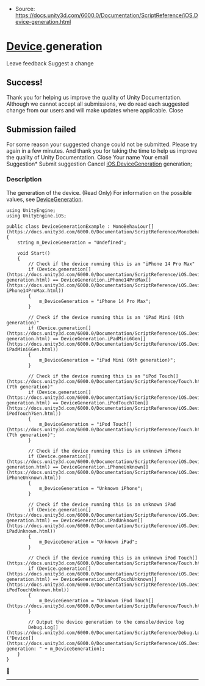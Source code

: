 * Source: https://docs.unity3d.com/6000.0/Documentation/ScriptReference/iOS.Device-generation.html

#  [Device](https://docs.unity3d.com/6000.0/Documentation/ScriptReference/iOS.Device.html).generation
Leave feedback
Suggest a change
## Success!
Thank you for helping us improve the quality of Unity Documentation. Although we cannot accept all submissions, we do read each suggested change from our users and will make updates where applicable.
Close
## Submission failed
For some reason your suggested change could not be submitted. Please <a>try again</a> in a few minutes. And thank you for taking the time to help us improve the quality of Unity Documentation.
Close
Your name Your email Suggestion* Submit suggestion
Cancel
[iOS.DeviceGeneration](https://docs.unity3d.com/6000.0/Documentation/ScriptReference/iOS.DeviceGeneration.html) generation; 
### Description
The generation of the device. (Read Only)
For information on the possible values, see [DeviceGeneration](https://docs.unity3d.com/6000.0/Documentation/ScriptReference/iOS.DeviceGeneration.html).
```
using UnityEngine;
using UnityEngine.iOS;  
  
public class DeviceGenerationExample : MonoBehaviour[](https://docs.unity3d.com/6000.0/Documentation/ScriptReference/MonoBehaviour.html)
{
    string m_DeviceGeneration = "Undefined";  
  
    void Start()
    {
        // Check if the device running this is an "iPhone 14 Pro Max"
        if (Device.generation[](https://docs.unity3d.com/6000.0/Documentation/ScriptReference/iOS.Device-generation.html) == DeviceGeneration.iPhone14ProMax[](https://docs.unity3d.com/6000.0/Documentation/ScriptReference/iOS.DeviceGeneration-iPhone14ProMax.html))
        {
            m_DeviceGeneration = "iPhone 14 Pro Max";
        }
        
        // Check if the device running this is an 'iPad Mini (6th generation)"
        if (Device.generation[](https://docs.unity3d.com/6000.0/Documentation/ScriptReference/iOS.Device-generation.html) == DeviceGeneration.iPadMini6Gen[](https://docs.unity3d.com/6000.0/Documentation/ScriptReference/iOS.DeviceGeneration-iPadMini6Gen.html))
        {
            m_DeviceGeneration = "iPad Mini (6th generation)";
        }
        
        // Check if the device running this is an "iPod Touch[](https://docs.unity3d.com/6000.0/Documentation/ScriptReference/Touch.html) (7th generation)"
        if (Device.generation[](https://docs.unity3d.com/6000.0/Documentation/ScriptReference/iOS.Device-generation.html) == DeviceGeneration.iPodTouch7Gen[](https://docs.unity3d.com/6000.0/Documentation/ScriptReference/iOS.DeviceGeneration-iPodTouch7Gen.html))
        {
            m_DeviceGeneration = "iPod Touch[](https://docs.unity3d.com/6000.0/Documentation/ScriptReference/Touch.html) (7th generation)";
        }  
  
        // Check if the device running this is an unknown iPhone
        if (Device.generation[](https://docs.unity3d.com/6000.0/Documentation/ScriptReference/iOS.Device-generation.html) == DeviceGeneration.iPhoneUnknown[](https://docs.unity3d.com/6000.0/Documentation/ScriptReference/iOS.DeviceGeneration-iPhoneUnknown.html))
        {
            m_DeviceGeneration = "Unknown iPhone";
        }
        
        // Check if the device running this is an unknown iPad
        if (Device.generation[](https://docs.unity3d.com/6000.0/Documentation/ScriptReference/iOS.Device-generation.html) == DeviceGeneration.iPadUnknown[](https://docs.unity3d.com/6000.0/Documentation/ScriptReference/iOS.DeviceGeneration-iPadUnknown.html))
        {
            m_DeviceGeneration = "Unknown iPad";
        }
        
        // Check if the device running this is an unknown iPod Touch[](https://docs.unity3d.com/6000.0/Documentation/ScriptReference/Touch.html)
        if (Device.generation[](https://docs.unity3d.com/6000.0/Documentation/ScriptReference/iOS.Device-generation.html) == DeviceGeneration.iPodTouchUnknown[](https://docs.unity3d.com/6000.0/Documentation/ScriptReference/iOS.DeviceGeneration-iPodTouchUnknown.html))
        {
            m_DeviceGeneration = "Unknown iPod Touch[](https://docs.unity3d.com/6000.0/Documentation/ScriptReference/Touch.html)";
        }
        
        // Output the device generation to the console/device log
        Debug.Log[](https://docs.unity3d.com/6000.0/Documentation/ScriptReference/Debug.Log.html)("Device[](https://docs.unity3d.com/6000.0/Documentation/ScriptReference/iOS.Device.html) generation: " + m_DeviceGeneration);
    }
}

```

* * *
